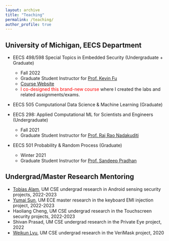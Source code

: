 ```yaml
---
layout: archive
title: "Teaching"
permalink: /teaching/
author_profile: true
---
```


## University of Michigan, EECS Department


* EECS 498/598 Special Topics in Embedded Security (Undergraduate + Graduate)
    * Fall 2022 
    * Graduate Student Instructor for [Prof. Kevin Fu](https://web.eecs.umich.edu/~kevinfu/)
    * [Course Website](https://spqrlab1.github.io/emsec/)
    * <span style="color:red">I co-designed this brand-new course</span> where I created the labs and related assignments/exams.


* EECS 505 Computational Data Science & Machine Learning (Graduate)
* EECS 298: Applied Computational ML for Scientists and Engineers (Undergraduate)
    * Fall 2021 
    * Graduate Student Instructor for [Prof. Raj Rao Nadakuditi](https://rajrao.engin.umich.edu/)

* EECS 501 Probability & Random Process (Graduate)
    * Winter 2021 
    * Graduate Student Instructor for [Prof. Sandeep Pradhan](https://pradhan.engin.umich.edu/)



## Undergrad/Master Research Mentoring

* [Tobias Alam](https://www.linkedin.com/in/tobias-alam-5a4057215/), UM CSE undergrad research in Android sensing security projects, 2022-2023
* [Yumai Sun](https://www.linkedin.com/in/yumai-sun-49107b13b/), UM ECE master research in the keyboard EMI injection project, 2022-2023
* Haoliang Cheng, UM CSE undergrad research in the Touchscreen security projects, 2022-2023
* Shivan Prasad, UM CSE undergrad research in the Private Eye project, 2022
* [Weikun Lyu](https://www.researchgate.net/profile/Weikun-Lyu), UM CSE undergrad research in the VeriMask project, 2020
